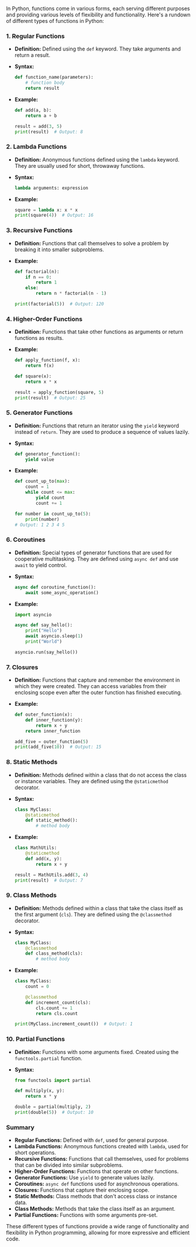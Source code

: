 In Python, functions come in various forms, each serving different purposes and providing various levels of flexibility and functionality. Here's a rundown of different types of functions in Python:

### 1. **Regular Functions**

- **Definition:** Defined using the `def` keyword. They take arguments and return a result.

- **Syntax:**
  ```python
  def function_name(parameters):
      # function body
      return result
  ```

- **Example:**
  ```python
  def add(a, b):
      return a + b

  result = add(3, 5)
  print(result)  # Output: 8
  ```

### 2. **Lambda Functions**

- **Definition:** Anonymous functions defined using the `lambda` keyword. They are usually used for short, throwaway functions.

- **Syntax:**
  ```python
  lambda arguments: expression
  ```

- **Example:**
  ```python
  square = lambda x: x * x
  print(square(4))  # Output: 16
  ```

### 3. **Recursive Functions**

- **Definition:** Functions that call themselves to solve a problem by breaking it into smaller subproblems.

- **Example:**
  ```python
  def factorial(n):
      if n == 0:
          return 1
      else:
          return n * factorial(n - 1)

  print(factorial(5))  # Output: 120
  ```

### 4. **Higher-Order Functions**

- **Definition:** Functions that take other functions as arguments or return functions as results.

- **Example:**
  ```python
  def apply_function(f, x):
      return f(x)

  def square(x):
      return x * x

  result = apply_function(square, 5)
  print(result)  # Output: 25
  ```

### 5. **Generator Functions**

- **Definition:** Functions that return an iterator using the `yield` keyword instead of `return`. They are used to produce a sequence of values lazily.

- **Syntax:**
  ```python
  def generator_function():
      yield value
  ```

- **Example:**
  ```python
  def count_up_to(max):
      count = 1
      while count <= max:
          yield count
          count += 1

  for number in count_up_to(5):
      print(number)
  # Output: 1 2 3 4 5
  ```

### 6. **Coroutines**

- **Definition:** Special types of generator functions that are used for cooperative multitasking. They are defined using `async def` and use `await` to yield control.

- **Syntax:**
  ```python
  async def coroutine_function():
      await some_async_operation()
  ```

- **Example:**
  ```python
  import asyncio

  async def say_hello():
      print("Hello")
      await asyncio.sleep(1)
      print("World")

  asyncio.run(say_hello())
  ```

### 7. **Closures**

- **Definition:** Functions that capture and remember the environment in which they were created. They can access variables from their enclosing scope even after the outer function has finished executing.

- **Example:**
  ```python
  def outer_function(x):
      def inner_function(y):
          return x + y
      return inner_function

  add_five = outer_function(5)
  print(add_five(10))  # Output: 15
  ```

### 8. **Static Methods**

- **Definition:** Methods defined within a class that do not access the class or instance variables. They are defined using the `@staticmethod` decorator.

- **Syntax:**
  ```python
  class MyClass:
      @staticmethod
      def static_method():
          # method body
  ```

- **Example:**
  ```python
  class MathUtils:
      @staticmethod
      def add(x, y):
          return x + y

  result = MathUtils.add(3, 4)
  print(result)  # Output: 7
  ```

### 9. **Class Methods**

- **Definition:** Methods defined within a class that take the class itself as the first argument (`cls`). They are defined using the `@classmethod` decorator.

- **Syntax:**
  ```python
  class MyClass:
      @classmethod
      def class_method(cls):
          # method body
  ```

- **Example:**
  ```python
  class MyClass:
      count = 0

      @classmethod
      def increment_count(cls):
          cls.count += 1
          return cls.count

  print(MyClass.increment_count())  # Output: 1
  ```

### 10. **Partial Functions**

- **Definition:** Functions with some arguments fixed. Created using the `functools.partial` function.

- **Syntax:**
  ```python
  from functools import partial

  def multiply(x, y):
      return x * y

  double = partial(multiply, 2)
  print(double(5))  # Output: 10
  ```

### Summary

- **Regular Functions:** Defined with `def`, used for general purpose.
- **Lambda Functions:** Anonymous functions created with `lambda`, used for short operations.
- **Recursive Functions:** Functions that call themselves, used for problems that can be divided into similar subproblems.
- **Higher-Order Functions:** Functions that operate on other functions.
- **Generator Functions:** Use `yield` to generate values lazily.
- **Coroutines:** `async def` functions used for asynchronous operations.
- **Closures:** Functions that capture their enclosing scope.
- **Static Methods:** Class methods that don't access class or instance data.
- **Class Methods:** Methods that take the class itself as an argument.
- **Partial Functions:** Functions with some arguments pre-set.

These different types of functions provide a wide range of functionality and flexibility in Python programming, allowing for more expressive and efficient code.